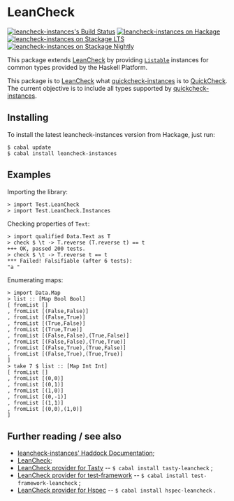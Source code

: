 LeanCheck
=========

[![leancheck-instances's Build Status][build-status]][build-log]
[![leancheck-instances on Hackage][hackage-version]][leancheck-instances-on-hackage]
[![leancheck-instances on Stackage LTS][stackage-lts-badge]][leancheck-instances-on-stackage-lts]
[![leancheck-instances on Stackage Nightly][stackage-nightly-badge]][leancheck-instances-on-stackage-nightly]

This package extends [LeanCheck] by providing [`Listable`] instances for common types provided by the
Haskell Platform.

This package is to [LeanCheck] what [quickcheck-instances] is to [QuickCheck].
The current objective is to include all types supported by [quickcheck-instances].


Installing
----------

To install the latest leancheck-instances version from Hackage, just run:

	$ cabal update
	$ cabal install leancheck-instances


Examples
--------

Importing the library:

	> import Test.LeanCheck
	> import Test.LeanCheck.Instances

Checking properties of `Text`:

	> import qualified Data.Text as T
	> check $ \t -> T.reverse (T.reverse t) == t
	+++ OK, passed 200 tests.
	> check $ \t -> T.reverse t == t
	*** Failed! Falsifiable (after 6 tests):
	"a "

Enumerating maps:

	> import Data.Map
	> list :: [Map Bool Bool]
	[ fromList []
	, fromList [(False,False)]
	, fromList [(False,True)]
	, fromList [(True,False)]
	, fromList [(True,True)]
	, fromList [(False,False),(True,False)]
	, fromList [(False,False),(True,True)]
	, fromList [(False,True),(True,False)]
	, fromList [(False,True),(True,True)]
	]
	> take 7 $ list :: [Map Int Int]
	[ fromList []
	, fromList [(0,0)]
	, fromList [(0,1)]
	, fromList [(1,0)]
	, fromList [(0,-1)]
	, fromList [(1,1)]
	, fromList [(0,0),(1,0)]
	]


Further reading / see also
--------------------------

* [leancheck-instances' Haddock Documentation];
* [LeanCheck];
* [LeanCheck provider for Tasty]
  -- `$ cabal install tasty-leancheck` ;
* [LeanCheck provider for test-framework]
  -- `$ cabal install test-framework-leancheck` ;
* [LeanCheck provider for Hspec]
  -- `$ cabal install hspec-leancheck` .


[leancheck-instances' Haddock documentation]: https://hackage.haskell.org/package/leancheck-instances/docs/Test-LeanCheck-Instances.html
[LeanCheck's Haddock documentation]: https://hackage.haskell.org/package/leancheck/docs/Test-LeanCheck.html

[`Listable`]:       https://hackage.haskell.org/package/leancheck/docs/Test-LeanCheck.html#t:Listable
[`holds`]:          https://hackage.haskell.org/package/leancheck/docs/Test-LeanCheck.html#v:holds
[`counterExample`]: https://hackage.haskell.org/package/leancheck/docs/Test-LeanCheck.html#v:counterExample
[`check`]:          https://hackage.haskell.org/package/leancheck/docs/Test-LeanCheck.html#v:check
[`tiers`]:          https://hackage.haskell.org/package/leancheck/docs/Test-LeanCheck.html#v:tiers
[`list`]:           https://hackage.haskell.org/package/leancheck/docs/Test-LeanCheck.html#v:list

[LeanCheck provider for Tasty]:          https://hackage.haskell.org/package/tasty-leancheck
[LeanCheck provider for test-framework]: https://hackage.haskell.org/package/test-framework-leancheck
[LeanCheck provider for Hspec]:          https://hackage.haskell.org/package/hspec-leancheck
[LeanCheck]:                             https://github.com/rudymatela/leancheck
[QuickCheck]:                            https://hackage.haskell.org/package/QuickCheck
[quickcheck-instances]:                  https://hackage.haskell.org/package/quickcheck-instances

[build-status]: https://travis-ci.org/rudymatela/leancheck-instances.svg?branch=master
[build-log]:    https://travis-ci.org/rudymatela/leancheck-instances
[hackage-version]: https://img.shields.io/hackage/v/leancheck-instances.svg
[leancheck-instances-on-hackage]:          https://hackage.haskell.org/package/leancheck-instances
[stackage-lts-badge]:                      https://stackage.org/package/leancheck-instances/badge/lts
[stackage-nightly-badge]:                  https://stackage.org/package/leancheck-instances/badge/nightly
[leancheck-instances-on-stackage]:         https://stackage.org/package/leancheck-instances
[leancheck-instances-on-stackage-lts]:     https://stackage.org/lts/package/leancheck-instances
[leancheck-instances-on-stackage-nightly]: https://stackage.org/nightly/package/leancheck-instances

